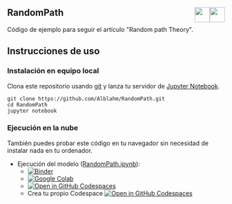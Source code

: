 ## RandomPath <a href="https://github.com/Alblahm/RandomPath/blob/master/README.es.md"><img src="https://github.com/Alblahm/Voice-Controled-Acuarium/blob/master/img/Flag_of_Spain.png" align="right" hspace="0" vspace="0" width="35px"></a> <a href="https://github.com/Alblahm/RandomPath/blob/master/README.md"><img src="https://github.com/Alblahm/Voice-Controled-Acuarium/blob/master/img/Flag_of_Union.png" align="right" hspace="0" vspace="0" width="35px"></a>

Código de ejemplo para seguir el artículo "Random path Theory".

## Instrucciones de uso

### Instalación en equipo local
 Clona este repositorio usando [git](https://git-scm.com/) y lanza tu servidor de [Jupyter Notebook](https://jupyter.org/).
```
git clone https://github.com/Alblahm/RandomPath.git
cd RandomPath
jupyter notebook
```
### Ejecución en la nube
También puedes probar este código en tu navegador sin necesidad de instalar nada en tu ordenador.
* Ejecución del modelo ([RandomPath.ipynb](RandomPath.ipynb)):
  *  [![Binder](https://mybinder.org/badge_logo.svg)](https://mybinder.org/v2/gh/Alblahm/RandomPath/HEAD?labpath=RandomPath.ipynb)
  *  [![Google Colab](https://colab.research.google.com/assets/colab-badge.svg)](https://colab.research.google.com/github/Alblahm/RandomPath/blob/master/RandomPath.ipynb)
  *  [![Open in GitHub Codespaces](https://github.com/codespaces/badge.svg)](https://alblahm-verbose-lamp-vpp6q9qg9q73wgxg.github.dev/)
  *  Crea tu propio Codespace [![Open in GitHub Codespaces](https://github.com/codespaces/badge.svg)](https://github.com/codespaces/new?hide_repo_select=true&ref=main&repo=Alblahm/RandomPath&machine=basicLinux32gb&location=WestEurope)
